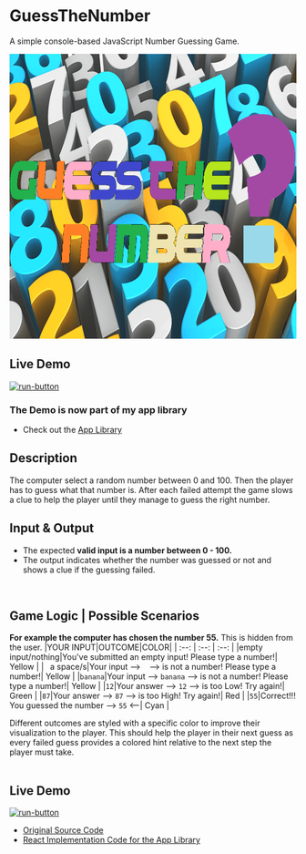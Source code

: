 # GuessTheNumber
A simple console-based JavaScript Number Guessing Game.
<p align="center"><a href="https://app-library-13e36.web.app/apps/guess"><img src="https://raw.githubusercontent.com/mirokrastanov/Software-Engineering-SoftUni/main/miscellaneous/guess%20the%20num%20logo.png" alt="game-image" height="500px"></a></p>

## Live Demo
[<img src="https://freepngimg.com/download/play_now_button/25403-5-play-now-button-transparent.png" alt="run-button" height="40px" />](https://app-library-13e36.web.app/apps/guess)
### The Demo is now part of my app library 
- Check out the [App Library](https://app-library-13e36.web.app/)

## Description
The computer select a random number between 0 and 100. Then the player has to guess what that number is. After each failed attempt the game slows a clue to help the player until they manage to guess the right number.
<br />

## Input & Output
  - The expected **valid input is a number between 0 - 100.**
  - The output indicates whether the number was guessed or not and shows a clue if the guessing failed.
<br />


## Game Logic | Possible Scenarios
**For example the computer has chosen the number 55.** This is hidden from the user. 
|YOUR INPUT|OUTCOME|COLOR|
| :--: | :--: | :--: |
|empty input/nothing|You've submitted an empty input! Please type a number!| Yellow |
|` ` a space/s|Your input --> ` ` --> is not a number! Please type a number!| Yellow |
|`banana`|Your input --> `banana` --> is not a number! Please type a number!| Yellow |
|`12`|Your answer --> `12` --> is too Low! Try again!| Green |
|`87`|Your answer --> `87` --> is too High! Try again!| Red |
|`55`|Correct!!! You guessed the number --> `55` <--| Cyan |

Different outcomes are styled with a specific color to improve their visualization to the player. This should help the player in their next guess as every failed guess provides a colored hint relative to the next step the player must take.
<br /><br />  
  
## Live Demo
[<img src="https://freepngimg.com/download/play_now_button/25403-5-play-now-button-transparent.png" alt="run-button" height="40px" />](https://app-library-13e36.web.app/apps/guess)

- [Original Source Code](https://github.com/mirokrastanov/GuessTheNumber)
- [React Implementation Code for the App Library](https://github.com/mirokrastanov/app-library/tree/main/client/src/apps/guess)
  
  
